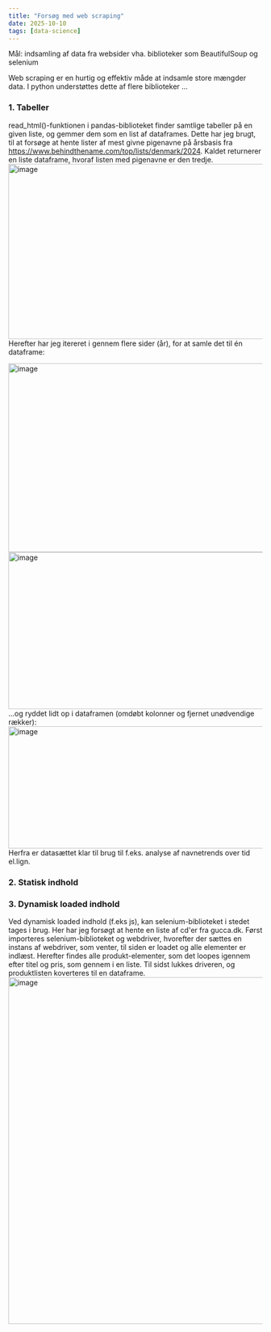 ```yaml
---
title: "Forsøg med web scraping"
date: 2025-10-10
tags: [data-science]
---
```


Mål: indsamling af data fra websider vha. biblioteker som BeautifulSoup og selenium

Web scraping er en hurtig og effektiv måde at indsamle store mængder data. I python understøttes dette af flere biblioteker ...

### 1. Tabeller
read_html()-funktionen i pandas-biblioteket finder samtlige tabeller på en given liste, og gemmer dem som en list af dataframes. 
Dette har jeg brugt, til at forsøge at hente lister af mest givne pigenavne på årsbasis fra https://www.behindthename.com/top/lists/denmark/2024. Kaldet returnerer en liste dataframe, hvoraf listen med pigenavne er den tredje. 
<img width="844" height="347" alt="image" src="https://github.com/user-attachments/assets/a1befb9c-0320-4254-a3fd-44c55b9dd3bf" />
Herefter har jeg itereret i gennem flere sider (år), for at samle det til én dataframe:

<img width="803" height="374" alt="image" src="https://github.com/user-attachments/assets/b6b15871-5a90-40ba-8cc3-09a075f4078d" />
<img width="793" height="311" alt="image" src="https://github.com/user-attachments/assets/3cf1aadc-e7de-47e0-9a8a-ca917115d9f9" />
...og ryddet lidt op i dataframen (omdøbt kolonner og fjernet unødvendige rækker):

<img width="521" height="242" alt="image" src="https://github.com/user-attachments/assets/34d9a401-ced8-4714-8ff2-6db01e24c677" />
Herfra er datasættet klar til brug til f.eks. analyse af navnetrends over tid el.lign.

### 2. Statisk indhold

### 3. Dynamisk loaded indhold
Ved dynamisk loaded indhold (f.eks js), kan selenium-biblioteket i stedet tages i brug. 
Her har jeg forsøgt at hente en liste af cd'er fra gucca.dk. Først importeres selenium-biblioteket og webdriver, hvorefter der sættes en instans af webdriver, som venter, til siden er loadet og alle elementer er indlæst. Herefter findes alle produkt-elementer, som det loopes igennem efter titel og pris, som gennem i en liste. Til sidst lukkes driveren, og produktlisten koverteres til en dataframe. 
<img width="899" height="687" alt="image" src="https://github.com/user-attachments/assets/d5ae6f54-2ebb-4ce5-bc7f-a4d98bfcebf9" />



